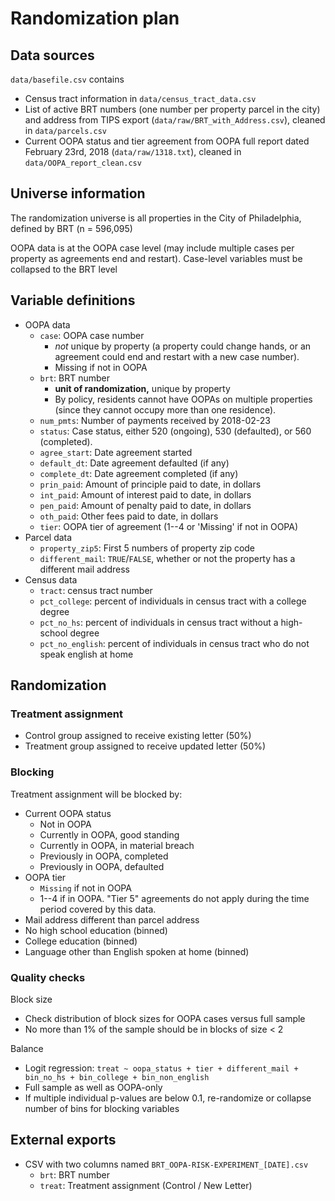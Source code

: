 # Randomization plan

## Data sources

`data/basefile.csv` contains

* Census tract information in `data/census_tract_data.csv`
* List of active BRT numbers (one number per property parcel in the city) and address from TIPS export (`data/raw/BRT_with_Address.csv`), cleaned in `data/parcels.csv`
* Current OOPA status and tier agreement from OOPA full report dated February 23rd, 2018 (`data/raw/1318.txt`), cleaned in `data/OOPA_report_clean.csv`

## Universe information

The randomization universe is all properties in the City of Philadelphia, defined by BRT (n = 596,095)

OOPA data is at the OOPA case level (may include multiple cases per property as agreements end and restart). Case-level variables must be collapsed to the BRT level

## Variable definitions

* OOPA data
    * `case`: OOPA case number
        * *not* unique by property (a property could change hands, or an agreement could end and restart with a new case number). 
        * Missing if not in OOPA
    * `brt`: BRT number
        * **unit of randomization,** unique by property
        * By policy, residents cannot have OOPAs on multiple properties (since they cannot occupy more than one residence). 
    * `num_pmts`: Number of payments received by 2018-02-23
    * `status`: Case status, either 520 (ongoing), 530 (defaulted), or 560 (completed).
    * `agree_start`: Date agreement started
    * `default_dt`: Date agreement defaulted (if any)
    * `complete_dt`: Date agreement completed (if any)
    * `prin_paid`: Amount of principle paid to date, in dollars
    * `int_paid`: Amount of interest paid to date, in dollars
    * `pen_paid`: Amount of penalty paid to date, in dollars
    * `oth_paid`: Other fees paid to date, in dollars
    * `tier`: OOPA tier of agreement (1--4 or 'Missing' if not in OOPA)
* Parcel data
    * `property_zip5`: First 5 numbers of property zip code
    * `different_mail`: `TRUE`/`FALSE`, whether or not the property has a different mail address
* Census data
    * `tract`: census tract number
    * `pct_college`: percent of individuals in census tract with a college degree
    * `pct_no_hs`: percent of individuals in census tract without a high-school degree
    * `pct_no_english`: percent of individuals in census tract who do not speak english at home

## Randomization

### Treatment assignment

* Control group assigned to receive existing letter (50%)
* Treatment group assigned to receive updated letter (50%)

### Blocking

Treatment assignment will be blocked by:

* Current OOPA status
    * Not in OOPA
    * Currently in OOPA, good standing
    * Currently in OOPA, in material breach
    * Previously in OOPA, completed
    * Previously in OOPA, defaulted
* OOPA tier
    * `Missing` if not in OOPA
    * 1--4 if in OOPA. "Tier 5" agreements do not apply during the time period covered by this data.
* Mail address different than parcel address
* No high school education (binned)
* College education (binned)
* Language other than English spoken at home (binned)

### Quality checks

Block size

* Check distribution of block sizes for OOPA cases versus full sample
* No more than 1% of the sample should be in blocks of size < 2

Balance

* Logit regression: `treat ~ oopa_status + tier + different_mail + bin_no_hs + bin_college + bin_non_english`
* Full sample as well as OOPA-only
* If multiple individual p-values are below 0.1, re-randomize or collapse number of bins for blocking variables

## External exports

* CSV with two columns named `BRT_OOPA-RISK-EXPERIMENT_[DATE].csv`
    * `brt`: BRT number
    * `treat`: Treatment assignment (Control / New Letter)
